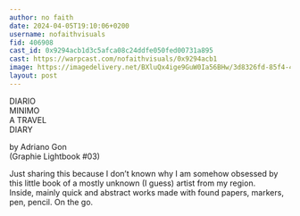 ```yaml
---
author: no faith
date: 2024-04-05T19:10:06+0200
username: nofaithvisuals
fid: 406908
cast_id: 0x9294acb1d3c5afca08c24ddfe050fed00731a895
cast: https://warpcast.com/nofaithvisuals/0x9294acb1
image: https://imagedelivery.net/BXluQx4ige9GuW0Ia56BHw/3d8326fd-85f4-47a3-7e96-bf6a780ae000/original
layout: post
---
```

DIARIO  
MINIMO  
A TRAVEL  
DIARY   
  
by Adriano Gon  
(Graphie Lightbook #03)  
  
Just sharing this because I don’t known why I am somehow obsessed by this little book of a mostly unknown (I guess) artist from my region.  
Inside, mainly quick and abstract works made with found papers, markers, pen, pencil. On the go.  

<img src='https://imagedelivery.net/BXluQx4ige9GuW0Ia56BHw/3d8326fd-85f4-47a3-7e96-bf6a780ae000/original' alt='' referrerpolicy='no-referrer'/>